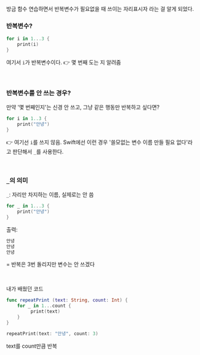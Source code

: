 방금 함수 연습하면서 반복변수가 필요없을 때 쓰이는 자리표시자 라는 걸 알게 되었다.

### 반복변수?
```swift
for i in 1...3 {
	print(i)
}
```
여기서 `i`가 반복변수이다. 👉 몇 번째 도는 지 알려줌

<br>

### 반복변수를 안 쓰는 경우?
만약 '몇 번째인지'는 신경 안 쓰고, 그냥 같은 행동만 반복하고 싶다면?
```swift
for i in 1..3 {
	print("안녕")
}
```
👉 여기선 `i`를 쓰지 않음. Swift에선 이런 경우 '쓸모없는 변수 이름 만들 필요 없다'라고 판단해서 `_`를 사용한다.

<br>

### `_`의 의미
`_`: 자리만 차지하는 이름, 실제로는 안 씀
```swift
for _ in 1...3 {
	print("안녕")
}
```

출력:

```swift
안녕
안녕
안녕

```

= 반복은 3번 돌리지만 변수는 안 쓰겠다


<br>

내가 배웠던 코드
```swift
func repeatPrint (text: String, count: Int) {
    for _ in 1...count {
         print(text)
    }
}

repeatPrint(text: "안녕", count: 3)
```
text를 count만큼 반복
